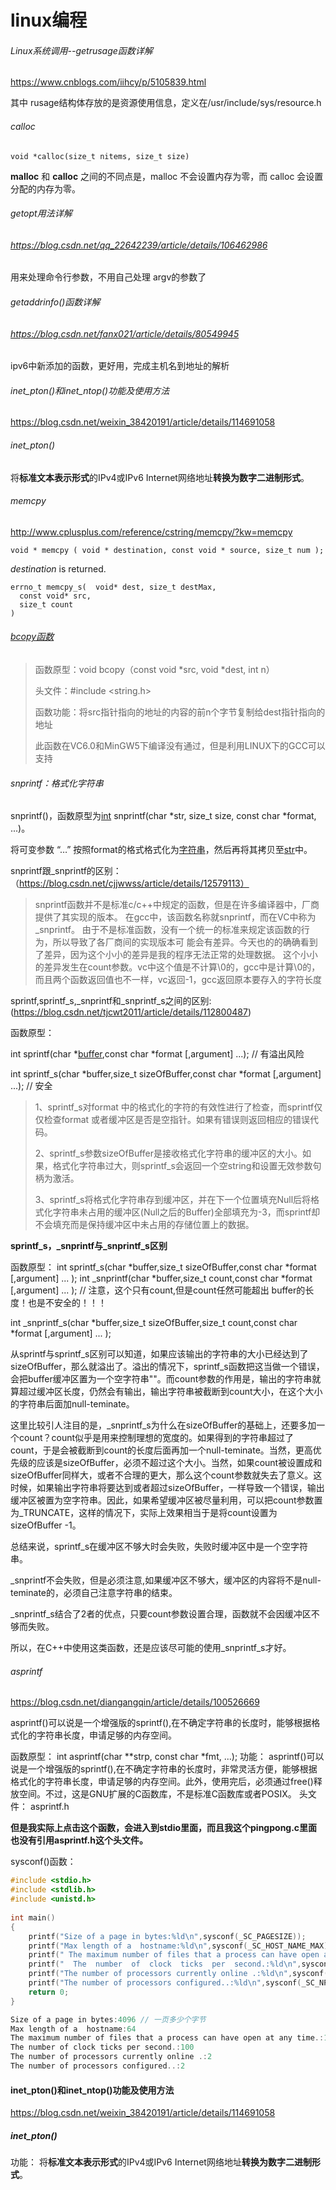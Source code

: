 # linux编程



###### Linux系统调用--getrusage函数详解

https://www.cnblogs.com/iihcy/p/5105839.html

其中 rusage结构体存放的是资源使用信息，定义在/usr/include/sys/resource.h



###### calloc

```
void *calloc(size_t nitems, size_t size)
```

**malloc** 和 **calloc** 之间的不同点是，malloc 不会设置内存为零，而 calloc 会设置分配的内存为零。



###### getopt用法详解

###### https://blog.csdn.net/qq_22642239/article/details/106462986

用来处理命令行参数，不用自己处理 argv的参数了



###### getaddrinfo()函数详解

###### https://blog.csdn.net/fanx021/article/details/80549945

ipv6中新添加的函数，更好用，完成主机名到地址的解析





###### inet_pton()和inet_ntop()功能及使用方法

https://blog.csdn.net/weixin_38420191/article/details/114691058



###### inet_pton()
将**标准文本表示形式**的IPv4或IPv6 Internet网络地址**转换为数字二进制形式**。






###### memcpy

http://www.cplusplus.com/reference/cstring/memcpy/?kw=memcpy

```
void * memcpy ( void * destination, const void * source, size_t num );
```

*destination* is returned.



```
errno_t memcpy_s(  void* dest, size_t destMax,
  const void* src,
  size_t count
)
```



###### [bcopy函数](https://www.cnblogs.com/winifred-tang94/p/5842529.html)

> 函数原型：void bcopy（const  void  *src,  void  *dest,  int  n）
>
> 头文件：#include <string.h>
>
> 函数功能：将src指针指向的地址的内容的前n个字节复制给dest指针指向的地址
>
> 此函数在VC6.0和MinGW5下编译没有通过，但是利用LINUX下的GCC可以支持



###### snprintf：格式化字符串

snprintf()，函数原型为[int](https://baike.baidu.com/item/int/54055) snprintf(char *str, size_t size, const char *format, ...)。

将可变参数 “…” 按照format的格式格式化为[字符串](https://baike.baidu.com/item/%E5%AD%97%E7%AC%A6%E4%B8%B2/1017763)，然后再将其拷贝至[str](https://baike.baidu.com/item/str/11045424)中。



snprintf跟_snprintf的区别：（https://blog.csdn.net/cjjwwss/article/details/12579113）

> snprintf函数并不是标准c/c++中规定的函数，但是在许多编译器中，厂商提供了其实现的版本。 在gcc中，该函数名称就snprintf，而在VC中称为_snprintf。 由于不是标准函数，没有一个统一的标准来规定该函数的行为，所以导致了各厂商间的实现版本可 能会有差异。今天也的的确确看到了差异，因为这个小小的差异是我的程序无法正常的处理数据。 这个小小的差异发生在count参数。vc中这个值是不计算\0的，gcc中是计算\0的，而且两个函数返回值也不一样，vc返回-1，gcc返回原本要存入的字符长度

sprintf,sprintf_s,_snprintf和_snprintf_s之间的区别:(https://blog.csdn.net/tjcwt2011/article/details/112800487)

函数原型：

int sprintf(char *[buffer](https://so.csdn.net/so/search?q=buffer&spm=1001.2101.3001.7020),const char *format [,argument] ...); // 有溢出风险

int sprintf_s(char *buffer,size_t sizeOfBuffer,const char *format [,argument] ...); // 安全



> 1、sprintf_s对format 中的格式化的字符的有效性进行了检查，而sprintf仅仅检查format 或者缓冲区是否是空指针。如果有错误则返回相应的错误代码。
>
> 2、sprintf_s参数sizeOfBuffer是接收格式化字符串的缓冲区的大小。如果，格式化字符串过大，则sprintf_s会返回一个空string和设置无效参数句柄为激活。
>
> 3、sprintf_s将格式化字符串存到缓冲区，并在下一个位置填充Null后将格式化字符串未占用的缓冲区(Null之后的Buffer)全部填充为-3，而sprintf却不会填充而是保持缓冲区中未占用的存储位置上的数据。

**sprintf_s，_snprintf与_snprintf_s区别**

函数原型：
int sprintf_s(char *buffer,size_t sizeOfBuffer,const char *format [,argument] ... );
int _snprintf(char *buffer,size_t count,const char *format [,argument] ... ); // 注意，这个只有count,但是count任然可能超出 buffer的长度！也是不安全的！！！

int _snprintf_s(char *buffer,size_t sizeOfBuffer,size_t count,const char *format [,argument] ... );



从sprintf与sprintf_s区别可以知道，如果应该输出的字符串的大小已经达到了sizeOfBuffer，那么就溢出了。溢出的情况下，sprintf_s函数把这当做一个错误，会把buffer缓冲区置为一个空字符串""。而count参数的作用是，输出的字符串就算超过缓冲区长度，仍然会有输出，输出字符串被截断到count大小，在这个大小的字符串后面加null-teminate。

这里比较引人注目的是，_snprintf_s为什么在sizeOfBuffer的基础上，还要多加一个count？count似乎是用来控制理想的宽度的。如果得到的字符串超过了count，于是会被截断到count的长度后面再加一个null-teminate。当然，更高优先级的应该是sizeOfBuffer，必须不超过这个大小。当然，如果count被设置成和sizeOfBuffer同样大，或者不合理的更大，那么这个count参数就失去了意义。这时候，如果输出字符串将要达到或者超过sizeOfBuffer，一样导致一个错误，输出缓冲区被置为空字符串。因此，如果希望缓冲区被尽量利用，可以把count参数置为_TRUNCATE，这样的情况下，实际上效果相当于是将count设置为sizeOfBuffer -1。

总结来说，sprintf_s在缓冲区不够大时会失败，失败时缓冲区中是一个空字符串。

_snprintf不会失败，但是必须注意,如果缓冲区不够大，缓冲区的内容将不是null-teminate的，必须自己注意字符串的结束。

_snprintf_s结合了2者的优点，只要count参数设置合理，函数就不会因缓冲区不够而失败。

所以，在C++中使用这类函数，还是应该尽可能的使用_snprintf_s才好。



###### asprintf

https://blog.csdn.net/diangangqin/article/details/100526669

asprintf()可以说是一个增强版的sprintf(),在不确定字符串的长度时，能够根据格式化的字符串长度，申请足够的内存空间。

函数原型：
int asprintf(char **strp, const char *fmt, ...);
功能：
asprintf()可以说是一个增强版的sprintf(),在不确定字符串的长度时，非常灵活方便，能够根据格式化的字符串长度，申请足够的内存空间。此外，使用完后，必须通过free()释放空间。不过，这是GNU扩展的C函数库，不是标准C函数库或者POSIX。
头文件：
asprintf.h 

**但是我实际上点击这个函数，会进入到stdio里面，而且我这个pingpong.c里面也没有引用asprintf.h这个头文件。**





sysconf()函数：

```c
#include <stdio.h>
#include <stdlib.h>
#include <unistd.h>
 
int main()
{
	printf("Size of a page in bytes:%ld\n",sysconf(_SC_PAGESIZE));
	printf("Max length of a  hostname:%ld\n",sysconf(_SC_HOST_NAME_MAX));
	printf(" The maximum number of files that a process can have open at any time.:%ld\n",sysconf(_SC_OPEN_MAX));
	printf("  The  number  of  clock  ticks  per  second.:%ld\n",sysconf(_SC_CLK_TCK)); 
	printf("The number of processors currently online .:%ld\n",sysconf(_SC_NPROCESSORS_ONLN)); 
	printf("The number of processors configured..:%ld\n",sysconf(_SC_NPROCESSORS_CONF)); 
	return 0;
}
```

```c
Size of a page in bytes:4096 // 一页多少个字节
Max length of a  hostname:64
The maximum number of files that a process can have open at any time.:1024
The number of clock ticks per second.:100
The number of processors currently online .:2
The number of processors configured..:2
```



#### inet_pton()和inet_ntop()功能及使用方法

https://blog.csdn.net/weixin_38420191/article/details/114691058

##### inet_pton()

功能：
将**标准文本表示形式**的IPv4或IPv6 Internet网络地址**转换为数字二进制形式**。
